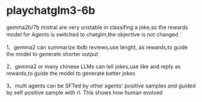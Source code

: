 # playchatglm3-6b

gemma2b/7b mistral are very unstable in classifing a joke,so the rewards model for Agents is switched to chatglm,the objective is not changed：

1、gemma2 can summarize ibdb reviews,use lenght, as rewards,to guide the model to generate shorter output

2、gemma2 or many chinese LLMs can tell jokes,use like and reply as rewards,to guide the model to generate better jokes

3、multi agents can be SFTed by other agents' positive samples and guided by self positive sample with rl. This shows how human evolved
